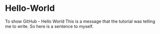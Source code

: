 # Hello-World
To show GitHub  - Hello World
This is a message that the tutorial was telling me to write. So here is a sentence to myself.
